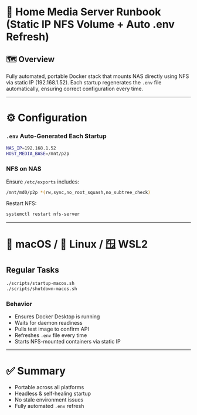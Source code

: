 # 🧩 Home Media Server Runbook (Static IP NFS Volume + Auto .env Refresh)

## 🗺️ Overview
Fully automated, portable Docker stack that mounts NAS directly using NFS via static IP (192.168.1.52).
Each startup regenerates the `.env` file automatically, ensuring correct configuration every time.

---

# ⚙️ Configuration

### `.env` Auto-Generated Each Startup
```bash
NAS_IP=192.168.1.52
HOST_MEDIA_BASE=/mnt/p2p
```

### NFS on NAS
Ensure `/etc/exports` includes:
```bash
/mnt/md0/p2p *(rw,sync,no_root_squash,no_subtree_check)
```
Restart NFS:
```bash
systemctl restart nfs-server
```

---

# 🍎 macOS / 🐧 Linux / 🪟 WSL2

## Regular Tasks
```bash
./scripts/startup-macos.sh
./scripts/shutdown-macos.sh
```

### Behavior
- Ensures Docker Desktop is running
- Waits for daemon readiness
- Pulls test image to confirm API
- Refreshes `.env` file every time
- Starts NFS-mounted containers via static IP

---

# ✅ Summary
- Portable across all platforms
- Headless & self-healing startup
- No stale environment issues
- Fully automated `.env` refresh
